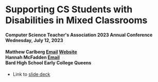 # Supporting CS Students with Disabilities in Mixed Classrooms


#### Computer Science Teacher's Association 2023 Annual Conference<br>Wednesday, July 12, 2023



#### Matthew Carlberg [Email](mailto:mcarlberg@bhsec.bard.edu) [Website](https://mattcarlberg.github.io)<br>Hannah McFadden [Email](mailto:hmcfadden@bhsec.bard.edu)<br>Bard High School Early College Queens

* Link to [slide deck](https://docs.google.com/presentation/d/1cifcie7otRyBC6tRji7_M-lY0LBu0h0H1sQqxOwUQ2s/edit#slide=id.g25423ddfb3c_1_1)

